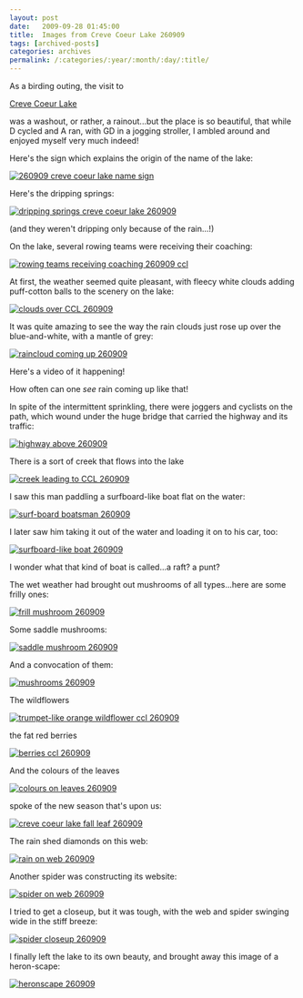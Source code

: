 ```yaml
---
layout: post
date:	2009-09-28 01:45:00
title:  Images from Creve Coeur Lake 260909
tags: [archived-posts]
categories: archives
permalink: /:categories/:year/:month/:day/:title/
---
```

As a birding outing, the visit to 

<a href="http://www.co.st-louis.mo.us/parks/creve.html"> Creve Coeur Lake </a>

 was a washout, or rather, a rainout...but the place is so beautiful, that while D cycled and A ran, with GD in a jogging stroller, I ambled around and enjoyed myself very much indeed!

Here's the sign which explains the origin of the name of the lake:


<a href="http://s562.photobucket.com/albums/ss67/pugaippadam/?action=view&amp;current=IMG_6798.jpg" target="_blank"><img src="http://i562.photobucket.com/albums/ss67/pugaippadam/IMG_6798.jpg" border="0" alt="260909 creve coeur lake name sign"></a>


Here's the dripping springs:


<a href="http://s562.photobucket.com/albums/ss67/pugaippadam/?action=view&amp;current=IMG_6800.jpg" target="_blank"><img src="http://i562.photobucket.com/albums/ss67/pugaippadam/IMG_6800.jpg" border="0" alt="dripping springs creve coeur lake 260909"></a>

(and they weren't dripping only because of the rain...!)

<lj-cut text="if you have the patience....">

On the lake, several rowing teams were receiving their coaching:

<a href="http://s562.photobucket.com/albums/ss67/pugaippadam/?action=view&amp;current=IMG_6858.jpg" target="_blank"><img src="http://i562.photobucket.com/albums/ss67/pugaippadam/IMG_6858.jpg" border="0" alt="rowing teams receiving coaching 260909 ccl"></a>


At first, the weather seemed quite pleasant, with fleecy white clouds adding puff-cotton balls to the scenery on the lake:

<a href="http://s562.photobucket.com/albums/ss67/pugaippadam/?action=view&amp;current=IMG_6848.jpg" target="_blank"><img src="http://i562.photobucket.com/albums/ss67/pugaippadam/IMG_6848.jpg" border="0" alt="clouds over CCL 260909"></a>

It was quite amazing to see the way the rain clouds just rose up over the blue-and-white, with a mantle of grey:

<a href="http://s562.photobucket.com/albums/ss67/pugaippadam/?action=view&amp;current=IMG_6829.jpg" target="_blank"><img src="http://i562.photobucket.com/albums/ss67/pugaippadam/IMG_6829.jpg" border="0" alt="raincloud coming up 260909"></a>

Here's a video of it happening!

<lj-embed id="120"/>

How often can one *see* rain coming up like that!

In spite of the intermittent sprinkling, there were joggers and cyclists on the path, which wound under the huge bridge that carried the highway and its traffic:


<a href="http://s562.photobucket.com/albums/ss67/pugaippadam/?action=view&amp;current=IMG_6833.jpg" target="_blank"><img src="http://i562.photobucket.com/albums/ss67/pugaippadam/IMG_6833.jpg" border="0" alt="highway above 260909"></a>

There is a sort of creek that flows into the lake


<a href="http://s562.photobucket.com/albums/ss67/pugaippadam/?action=view&amp;current=IMG_6832.jpg" target="_blank"><img src="http://i562.photobucket.com/albums/ss67/pugaippadam/IMG_6832.jpg" border="0" alt="creek leading to CCL 260909"></a>

I saw this man paddling a surfboard-like boat flat on the water:


<a href="http://s562.photobucket.com/albums/ss67/pugaippadam/?action=view&amp;current=IMG_6823.jpg" target="_blank"><img src="http://i562.photobucket.com/albums/ss67/pugaippadam/IMG_6823.jpg" border="0" alt="surf-board boatsman 260909"></a>


I later saw him taking it out of the water and loading it on to his car, too:


<a href="http://s562.photobucket.com/albums/ss67/pugaippadam/?action=view&amp;current=IMG_6853.jpg" target="_blank"><img src="http://i562.photobucket.com/albums/ss67/pugaippadam/IMG_6853.jpg" border="0" alt="surfboard-like boat 260909"></a>

I wonder what that kind of boat is called...a raft? a punt?

The wet weather had brought out mushrooms of all types...here are some frilly ones:

<a href="http://s562.photobucket.com/albums/ss67/pugaippadam/?action=view&amp;current=IMG_6815.jpg" target="_blank"><img src="http://i562.photobucket.com/albums/ss67/pugaippadam/IMG_6815.jpg" border="0" alt="frill mushroom 260909"></a>

Some saddle mushrooms:

<a href="http://s562.photobucket.com/albums/ss67/pugaippadam/?action=view&amp;current=IMG_6812.jpg" target="_blank"><img src="http://i562.photobucket.com/albums/ss67/pugaippadam/IMG_6812.jpg" border="0" alt="saddle mushroom 260909"></a>

And a convocation of them:


<a href="http://s562.photobucket.com/albums/ss67/pugaippadam/?action=view&amp;current=IMG_6805.jpg" target="_blank"><img src="http://i562.photobucket.com/albums/ss67/pugaippadam/IMG_6805.jpg" border="0" alt="mushrooms 260909"></a>

The wildflowers


<a href="http://s562.photobucket.com/albums/ss67/pugaippadam/?action=view&amp;current=IMG_6807.jpg" target="_blank"><img src="http://i562.photobucket.com/albums/ss67/pugaippadam/IMG_6807.jpg" border="0" alt="trumpet-like orange wildflower ccl 260909"></a>

the fat red berries

<a href="http://s562.photobucket.com/albums/ss67/pugaippadam/?action=view&amp;current=IMG_6804.jpg" target="_blank"><img src="http://i562.photobucket.com/albums/ss67/pugaippadam/IMG_6804.jpg" border="0" alt="berries ccl 260909"></a>

And the colours of the leaves 

<a href="http://s562.photobucket.com/albums/ss67/pugaippadam/?action=view&amp;current=IMG_6811.jpg" target="_blank"><img src="http://i562.photobucket.com/albums/ss67/pugaippadam/IMG_6811.jpg" border="0" alt="colours on leaves 260909"></a>

spoke of the new season that's upon us:

<a href="http://s562.photobucket.com/albums/ss67/pugaippadam/?action=view&amp;current=IMG_6852.jpg" target="_blank"><img src="http://i562.photobucket.com/albums/ss67/pugaippadam/IMG_6852.jpg" border="0" alt="creve coeur lake fall leaf 260909"></a>



The rain shed diamonds on this web:

<a href="http://s562.photobucket.com/albums/ss67/pugaippadam/?action=view&amp;current=IMG_6802.jpg" target="_blank"><img src="http://i562.photobucket.com/albums/ss67/pugaippadam/IMG_6802.jpg" border="0" alt="rain on web 260909"></a>

Another spider was constructing its website:

<a href="http://s562.photobucket.com/albums/ss67/pugaippadam/?action=view&amp;current=IMG_6845.jpg" target="_blank"><img src="http://i562.photobucket.com/albums/ss67/pugaippadam/IMG_6845.jpg" border="0" alt="spider on web 260909"></a>

I tried to get a closeup, but it was tough, with the web and spider swinging wide in the stiff breeze:


<a href="http://s562.photobucket.com/albums/ss67/pugaippadam/?action=view&amp;current=IMG_6847.jpg" target="_blank"><img src="http://i562.photobucket.com/albums/ss67/pugaippadam/IMG_6847.jpg" border="0" alt="spider closeup 260909"></a>


</lj-cut>

I finally left the lake to its own beauty, and brought away this image of a heron-scape:


<a href="http://s562.photobucket.com/albums/ss67/pugaippadam/?action=view&amp;current=IMG_6818.jpg" target="_blank"><img src="http://i562.photobucket.com/albums/ss67/pugaippadam/IMG_6818.jpg" border="0" alt="heronscape 260909"></a>
